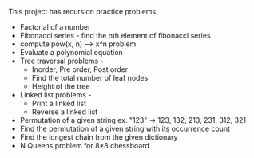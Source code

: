 This project has recursion practice problems:

- Factorial of a number
- Fibonacci series - find the nth element of fibonacci series
- compute pow(x, n) --> x^n problem
- Evaluate a polynomial equation
- Tree traversal problems - 
  - Inorder, Pre order, Post order
  - Find the total number of leaf nodes
  - Height of the tree
- Linked list problems - 
  - Print a linked list
  - Reverse a linked list
- Permutation of a given string ex. "123" -> 123, 132, 213, 231, 312, 321 
- Find the permutation of a given string with its occurrence count
- Find the longest chain from the given dictionary
- N Queens problem for 8*8 chessboard
 
  

